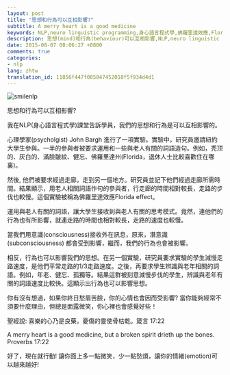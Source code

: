 ```yaml
---
layout: post
title: "思想和行為可以互相影響?"
subtitle: A merry heart is a good medicine
keywords: NLP,neuro linguistic programming,身心語言程式學,佛羅里達效應,Florida effect, 意識,consciousness,潛意識, subconsciousness, A merry heart is a good medicine, but a broken spirit drieth up the bones,Proverbs,心理學家,psycholgist,John Bargh,情緒,emotion,思想,mind,行為,behaviour
description: 思想(mind)和行為(behaviour)可以互相影響,NLP,neuro linguistic programming,身心語言程式學
date: 2015-08-07 08:06:27 +0800
comments: true
categories:
- nlp
lang: zhtw
translation_id: 11856f447f085847452018f5f934d4d1
---
```


![smilenlp](/assets/images/le/smilenlp.jpg)

思想和行為可以互相影響?

我在NLP(身心語言程式學)課堂吿訴學員，我們的思想和行為是可以互相影響的。

心理學家(psycholgist) John Bargh 進行了一項實驗。實驗中，研究員邀請紐約大學生參與。一半的參與者被要求運用和一些與老人有關的詞語造句。例如，秃顶的、灰白的、滿臉皺紋、健忘、佛羅里達州(Florida，退休人士比較喜歡住在哪裏)。

然後, 他們被要求經過走廊，走到另一個地方。研究員並記下他們經過走廊所需時間。結果顯示，用老人相關詞語作句的參與者，行走廊的時間相對較長，走路的步伐也較慢。這個實驗被稱為佛羅里達效應Florida effect。

運用與老人有關的詞語，讓大學生接收到與老人有關的思考模式。竟然，連他們的行為也有所影響，就連走路的時間也相對較長，走路的速度也較慢。

當我們用意識(consciousness)接收外在訊息，原來，潛意識 (subconsciousness) 都會受到影響，繼而，我們的行為也會被影響。

相反，行為也可以影響我們的思想。在另一個實驗，研究員要求實驗的學生減慢走路速度，是他們平常走路的1/3走路速度。之後，再要求學生辨識與老年相關的詞語。例如，年老、健忘、孤獨等。結果這群被刻意減慢步伐的學生，辨識與老年有關的詞語速度比較快。這顯示出行為也可以影響思想。

你有沒有想過，如果你終日愁眉苦臉，你的心情也會因而受影響?
當你能夠經常不須要什麼理由，但總是面露微笑，你心裡也會感覺好些！

聖經說: 喜樂的心乃是良藥，憂傷的靈使骨枯乾。箴言 17:22

A merry heart is a good medicine, but a broken spirit drieth up the bones. Proverbs 17:22

好了，現在就行動! 讓你面上多一點微笑，少一點愁煩，讓你的情緒(emotion)可以越來越好!
